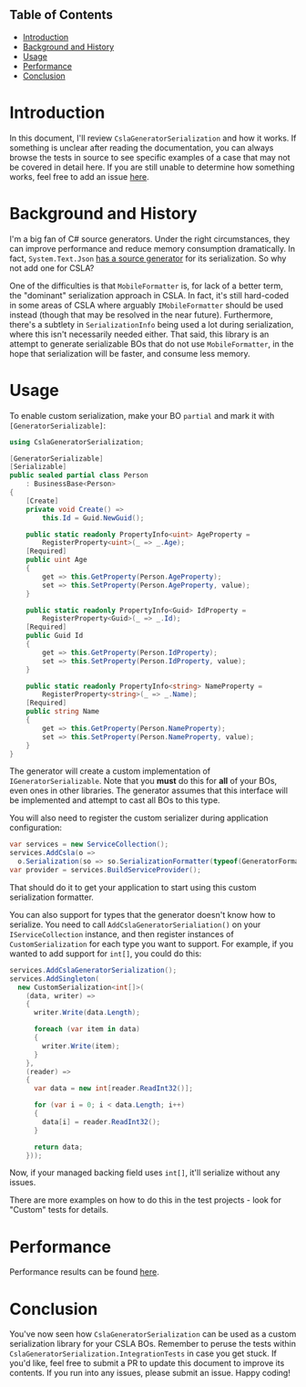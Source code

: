 ## Table of Contents
- [Introduction](#introduction)
- [Background and History](#background-and-history)
- [Usage](#usage)
- [Performance](#performance)
- [Conclusion](#conclusion)
  
# Introduction

In this document, I'll review `CslaGeneratorSerialization` and how it works. If something is unclear after reading the documentation, you can always browse the tests in source to see specific examples of a case that may not be covered in detail here. If you are still unable to determine how something works, feel free to add an issue [here](https://github.com/JasonBock/CslaGeneratorSerialization/issues).

# Background and History

I'm a big fan of C# source generators. Under the right circumstances, they can improve performance and reduce memory consumption dramatically. In fact, `System.Text.Json` [has a source generator](https://learn.microsoft.com/en-us/dotnet/standard/serialization/system-text-json/source-generation) for its serialization. So why not add one for CSLA?

One of the difficulties is that `MobileFormatter` is, for lack of a better term, the "dominant" serialization approach in CSLA. In fact, it's still hard-coded in some areas of CSLA where arguably `IMobileFormatter` should be used instead (though that may be resolved in the near future). Furthermore, there's a subtlety in `SerializationInfo` being used a lot during serialization, where this isn't necessarily needed either. That said, this library is an attempt to generate serializable BOs that do not use `MobileFormatter`, in the hope that serialization will be faster, and consume less memory.

# Usage

To enable custom serialization, make your BO `partial` and mark it with `[GeneratorSerializable]`:

```c#
using CslaGeneratorSerialization;

[GeneratorSerializable]
[Serializable]
public sealed partial class Person
	: BusinessBase<Person>
{
	[Create]
	private void Create() =>
		this.Id = Guid.NewGuid();

	public static readonly PropertyInfo<uint> AgeProperty =
		RegisterProperty<uint>(_ => _.Age);
	[Required]
	public uint Age
	{
		get => this.GetProperty(Person.AgeProperty);
		set => this.SetProperty(Person.AgeProperty, value);
	}

	public static readonly PropertyInfo<Guid> IdProperty =
		RegisterProperty<Guid>(_ => _.Id);
	[Required]
	public Guid Id
	{
		get => this.GetProperty(Person.IdProperty);
		set => this.SetProperty(Person.IdProperty, value);
	}

	public static readonly PropertyInfo<string> NameProperty =
		RegisterProperty<string>(_ => _.Name);
	[Required]
	public string Name
	{
		get => this.GetProperty(Person.NameProperty);
		set => this.SetProperty(Person.NameProperty, value);
	}
}
```

The generator will create a custom implementation of `IGeneratorSerializable`. Note that you **must** do this for **all** of your BOs, even ones in other libraries. The generator assumes that this interface will be implemented and attempt to cast all BOs to this type.

You will also need to register the custom serializer during application configuration:

```c#
var services = new ServiceCollection();
services.AddCsla(o =>
  o.Serialization(so => so.SerializationFormatter(typeof(GeneratorFormatter))));
var provider = services.BuildServiceProvider();
```

That should do it to get your application to start using this custom serialization formatter.

You can also support for types that the generator doesn't know how to serialize. You need to call `AddCslaGeneratorSerialiation()` on your `IServiceCollection` instance, and then register instances of `CustomSerialization` for each type you want to support. For example, if you wanted to add support for `int[]`, you could do this:

```c#
services.AddCslaGeneratorSerialization();
services.AddSingleton(
  new CustomSerialization<int[]>(
    (data, writer) =>
    {
      writer.Write(data.Length);

      foreach (var item in data)
      {
        writer.Write(item);
      }
    },
    (reader) =>
    {
      var data = new int[reader.ReadInt32()];

      for (var i = 0; i < data.Length; i++)
      {
        data[i] = reader.ReadInt32();
      }

      return data;
    }));
```

Now, if your managed backing field uses `int[]`, it'll serialize without any issues.

There are more examples on how to do this in the test projects - look for "Custom" tests for details.

# Performance

Performance results can be found [here](https://github.com/JasonBock/CslaGeneratorSerialization/blob/main/docs/Overview.md).

# Conclusion

You've now seen how `CslaGeneratorSerialization` can be used as a custom serialization library for your CSLA BOs. Remember to peruse the tests within `CslaGeneratorSerialization.IntegrationTests` in case you get stuck. If you'd like, feel free to submit a PR to update this document to improve its contents. If you run into any issues, please submit an issue. Happy coding!

